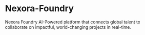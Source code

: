 # Nexora-Foundry
Nexora Foundry AI-Powered platform that connects global talent to collaborate on impactful, world-changing projects in real-time.
